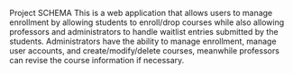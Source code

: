 Project SCHEMA
This is a web application that allows users to manage enrollment by allowing students to enroll/drop courses while also allowing professors and administrators to handle waitlist entries submitted by the students. Administrators have the ability to manage enrollment, manage user accounts, and create/modify/delete courses, meanwhile professors can revise the course information if necessary.
